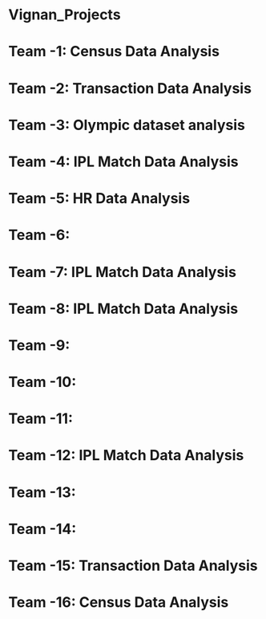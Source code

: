 # Vignan_Projects

# Team -1:  Census Data Analysis
# Team -2:  Transaction Data Analysis
# Team -3:  Olympic dataset analysis
# Team -4:  IPL Match Data Analysis
# Team -5:  HR Data Analysis
# Team -6:
# Team -7:  IPL Match Data Analysis
# Team -8:  IPL Match Data Analysis
# Team -9:
# Team -10:
# Team -11:
# Team -12: IPL Match Data Analysis
# Team -13:
# Team -14:
# Team -15: Transaction Data Analysis
# Team -16: Census Data Analysis
